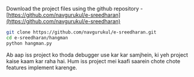 Download the project files using the github repository - [https://github.com/navgurukul/e-sreedharan](https://github.com/navgurukul/e-sreedharan)

```bash
git clone https://github.com/navgurukul/e-sreedharan.git
cd e-sreedharan/hangman
python hangman.py
```

Ab aap iss project ko thoda debugger use kar kar samjhein, ki yeh project kaise kaam kar raha hai. Hum iss project mei kaafi saarein chote chote features implement karenge.